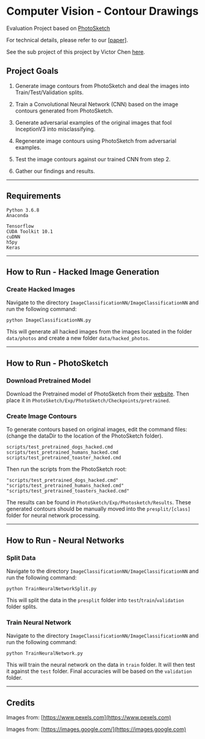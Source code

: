 # Computer Vision - Contour Drawings

Evaluation Project based on [PhotoSketch](https://github.com/mtli/PhotoSketch)

For technical details, please refer to our [[paper]](https://github.com/michaeltran/CV-Contour-Drawings/blob/master/docs/report.pdf).

See the sub project of this project by Victor Chen [here](https://github.com/victorlcuh/Contour_Drawings).

## Project Goals

1. Generate image contours from PhotoSketch and deal the images into Train/Test/Validation splits.

2. Train a Convolutional Neural Network (CNN) based on the image contours generated from PhotoSketch.

3. Generate adversarial examples of the original images that fool InceptionV3 into misclassifying.

4. Regenerate image contours using PhotoSketch from adversarial examples.

5. Test the image contours against our trained CNN from step 2.

6. Gather our findings and results.

---

## Requirements

```Rich Text Header
Python 3.6.8
Anaconda
```

```Rich Text Header
Tensorflow
CUDA Toolkit 10.1
cuDNN
h5py
Keras
```

---

## How to Run - Hacked Image Generation

### Create Hacked Images

Navigate to the directory `ImageClassificationNN/ImageClassificationNN` and run the following command:

```Rich Header Text
python ImageClassificationNN.py
```

This will generate all hacked images from the images located in the folder `data/photos` and create a new folder `data/hacked_photos`.

---

## How to Run - PhotoSketch

### Download Pretrained Model

Download the Pretrained model of PhotoSketch from their [website](http://www.cs.cmu.edu/~mengtial/proj/sketch/). Then place it in `PhotoSketch/Exp/PhotoSketch/Checkpoints/pretrained`.

### Create Image Contours

To generate contours based on original images, edit the command files: (change the dataDir to the location of the PhotoSketch folder).

```Rich Text Header
scripts/test_pretrained_dogs_hacked.cmd
scripts/test_pretrained_humans_hacked.cmd
scripts/test_pretrained_toaster_hacked.cmd
```

Then run the scripts from the PhotoSketch root:

```Rich Text Header
"scripts/test_pretrained_dogs_hacked.cmd"
"scripts/test_pretrained_humans_hacked.cmd"
"scripts/test_pretrained_toasters_hacked.cmd"
```

The results can be found in `PhotoSketch/Exp/Photosketch/Results`. These generated contours should be manually moved into the `presplit/[class]` folder for neural network processing.

---

## How to Run - Neural Networks

### Split Data

Navigate to the directory `ImageClassificationNN/ImageClassificationNN` and run the following command:

```Rich Header Text
python TrainNeuralNetworkSplit.py
```

This will split the data in the `presplit` folder into `test`/`train`/`validation` folder splits.

### Train Neural Network

Navigate to the directory `ImageClassificationNN/ImageClassificationNN` and run the following command:

```Rich Header Text
python TrainNeuralNetwork.py
```

This will train the neural network on the data in `train` folder. It will then test it against the `test` folder. Final accuracies will be based on the `validation` folder.

---

## Credits

Images from: [https://www.pexels.com](https://www.pexels.com)

Images from: [https://images.google.com/](https://images.google.com)
